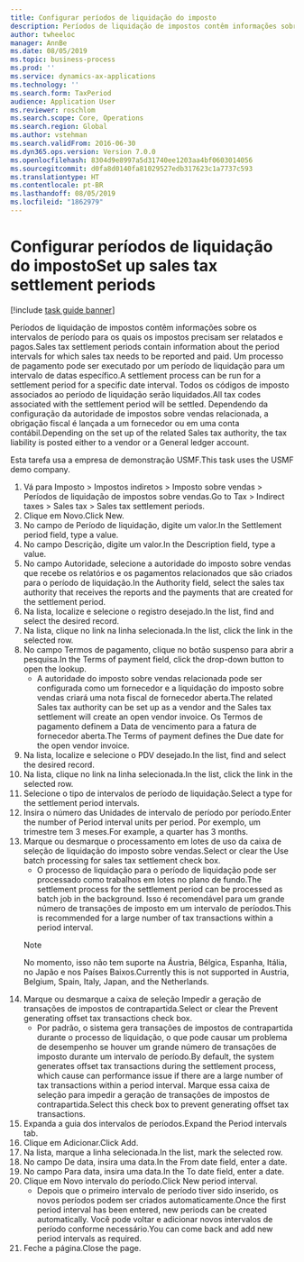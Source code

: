```yaml
---
title: Configurar períodos de liquidação do imposto
description: Períodos de liquidação de impostos contêm informações sobre os intervalos de período para os quais os impostos precisam ser relatados e pagos.
author: twheeloc
manager: AnnBe
ms.date: 08/05/2019
ms.topic: business-process
ms.prod: ''
ms.service: dynamics-ax-applications
ms.technology: ''
ms.search.form: TaxPeriod
audience: Application User
ms.reviewer: roschlom
ms.search.scope: Core, Operations
ms.search.region: Global
ms.author: vstehman
ms.search.validFrom: 2016-06-30
ms.dyn365.ops.version: Version 7.0.0
ms.openlocfilehash: 8304d9e8997a5d31740ee1203aa4bf0603014056
ms.sourcegitcommit: d0fa8d0140fa81029527edb317623c1a7737c593
ms.translationtype: HT
ms.contentlocale: pt-BR
ms.lasthandoff: 08/05/2019
ms.locfileid: "1862979"
---
```

# <a name="set-up-sales-tax-settlement-periods"></a><span data-ttu-id="4f255-103">Configurar períodos de liquidação do imposto</span><span class="sxs-lookup"><span data-stu-id="4f255-103">Set up sales tax settlement periods</span></span>

[!include [task guide banner](../../includes/task-guide-banner.md)]

<span data-ttu-id="4f255-104">Períodos de liquidação de impostos contêm informações sobre os intervalos de período para os quais os impostos precisam ser relatados e pagos.</span><span class="sxs-lookup"><span data-stu-id="4f255-104">Sales tax settlement periods contain information about the period intervals for which sales tax needs to be reported and paid.</span></span> <span data-ttu-id="4f255-105">Um processo de pagamento pode ser executado por um período de liquidação para um intervalo de datas específico.</span><span class="sxs-lookup"><span data-stu-id="4f255-105">A settlement process can be run for a settlement period for a specific date interval.</span></span> <span data-ttu-id="4f255-106">Todos os códigos de imposto associados ao período de liquidação serão liquidados.</span><span class="sxs-lookup"><span data-stu-id="4f255-106">All tax codes associated with the settlement period will be settled.</span></span> <span data-ttu-id="4f255-107">Dependendo da configuração da autoridade de impostos sobre vendas relacionada, a obrigação fiscal é lançada a um fornecedor ou em uma conta contábil.</span><span class="sxs-lookup"><span data-stu-id="4f255-107">Depending on the set up of the related Sales tax authority, the tax liability is posted either to a vendor or a General ledger account.</span></span>



<span data-ttu-id="4f255-108">Esta tarefa usa a empresa de demonstração USMF.</span><span class="sxs-lookup"><span data-stu-id="4f255-108">This task uses the USMF demo company.</span></span>



1. <span data-ttu-id="4f255-109">Vá para Imposto > Impostos indiretos > Imposto sobre vendas > Períodos de liquidação de impostos sobre vendas.</span><span class="sxs-lookup"><span data-stu-id="4f255-109">Go to Tax > Indirect taxes > Sales tax > Sales tax settlement periods.</span></span>
2. <span data-ttu-id="4f255-110">Clique em Novo.</span><span class="sxs-lookup"><span data-stu-id="4f255-110">Click New.</span></span>
3. <span data-ttu-id="4f255-111">No campo de Período de liquidação, digite um valor.</span><span class="sxs-lookup"><span data-stu-id="4f255-111">In the Settlement period field, type a value.</span></span>
4. <span data-ttu-id="4f255-112">No campo Descrição, digite um valor.</span><span class="sxs-lookup"><span data-stu-id="4f255-112">In the Description field, type a value.</span></span>
5. <span data-ttu-id="4f255-113">No campo Autoridade, selecione a autoridade do imposto sobre vendas que recebe os relatórios e os pagamentos relacionados que são criados para o período de liquidação.</span><span class="sxs-lookup"><span data-stu-id="4f255-113">In the Authority field, select the sales tax authority that receives the reports and the payments that are created for the settlement period.</span></span>
6. <span data-ttu-id="4f255-114">Na lista, localize e selecione o registro desejado.</span><span class="sxs-lookup"><span data-stu-id="4f255-114">In the list, find and select the desired record.</span></span>
7. <span data-ttu-id="4f255-115">Na lista, clique no link na linha selecionada.</span><span class="sxs-lookup"><span data-stu-id="4f255-115">In the list, click the link in the selected row.</span></span>
8. <span data-ttu-id="4f255-116">No campo Termos de pagamento, clique no botão suspenso para abrir a pesquisa.</span><span class="sxs-lookup"><span data-stu-id="4f255-116">In the Terms of payment field, click the drop-down button to open the lookup.</span></span>
    * <span data-ttu-id="4f255-117">A autoridade do imposto sobre vendas relacionada pode ser configurada como um fornecedor e a liquidação do imposto sobre vendas criará uma nota fiscal de fornecedor aberta.</span><span class="sxs-lookup"><span data-stu-id="4f255-117">The related Sales tax authority can be set up as a vendor and the Sales tax settlement will create an open vendor invoice.</span></span> <span data-ttu-id="4f255-118">Os Termos de pagamento definem a Data de vencimento para a fatura de fornecedor aberta.</span><span class="sxs-lookup"><span data-stu-id="4f255-118">The Terms of payment defines the Due date for the open vendor invoice.</span></span>  
9. <span data-ttu-id="4f255-119">Na lista, localize e selecione o PDV desejado.</span><span class="sxs-lookup"><span data-stu-id="4f255-119">In the list, find and select the desired record.</span></span>
10. <span data-ttu-id="4f255-120">Na lista, clique no link na linha selecionada.</span><span class="sxs-lookup"><span data-stu-id="4f255-120">In the list, click the link in the selected row.</span></span>
11. <span data-ttu-id="4f255-121">Selecione o tipo de intervalos de período de liquidação.</span><span class="sxs-lookup"><span data-stu-id="4f255-121">Select a type for the settlement period intervals.</span></span>
12. <span data-ttu-id="4f255-122">Insira o número das Unidades de intervalo de período por período.</span><span class="sxs-lookup"><span data-stu-id="4f255-122">Enter the number of Period interval units per period.</span></span> <span data-ttu-id="4f255-123">Por exemplo, um trimestre tem 3 meses.</span><span class="sxs-lookup"><span data-stu-id="4f255-123">For example, a quarter has 3 months.</span></span>
13. <span data-ttu-id="4f255-124">Marque ou desmarque o processamento em lotes de uso da caixa de seleção de liquidação do imposto sobre vendas.</span><span class="sxs-lookup"><span data-stu-id="4f255-124">Select or clear the Use batch processing for sales tax settlement check box.</span></span>
    * <span data-ttu-id="4f255-125">O processo de liquidação para o período de liquidação pode ser processado como trabalhos em lotes no plano de fundo.</span><span class="sxs-lookup"><span data-stu-id="4f255-125">The settlement process for the settlement period can be processed as batch job in the background.</span></span> <span data-ttu-id="4f255-126">Isso é recomendável para um grande número de transações de imposto em um intervalo de períodos.</span><span class="sxs-lookup"><span data-stu-id="4f255-126">This is recommended for a large number of tax transactions within a period interval.</span></span>  
    > [!NOTE]
    > <span data-ttu-id="4f255-127">No momento, isso não tem suporte na Áustria, Bélgica, Espanha, Itália, no Japão e nos Países Baixos.</span><span class="sxs-lookup"><span data-stu-id="4f255-127">Currently this is not supported in Austria, Belgium, Spain, Italy, Japan, and the Netherlands.</span></span>
14. <span data-ttu-id="4f255-128">Marque ou desmarque a caixa de seleção Impedir a geração de transações de impostos de contrapartida.</span><span class="sxs-lookup"><span data-stu-id="4f255-128">Select or clear the Prevent generating offset tax transactions check box.</span></span>
    * <span data-ttu-id="4f255-129">Por padrão, o sistema gera transações de impostos de contrapartida durante o processo de liquidação, o que pode causar um problema de desempenho se houver um grande número de transações de imposto durante um intervalo de período.</span><span class="sxs-lookup"><span data-stu-id="4f255-129">By default, the system generates offset tax transactions during the settlement process, which cause can performance issue if there are a large number of tax transactions within a period interval.</span></span> <span data-ttu-id="4f255-130">Marque essa caixa de seleção para impedir a geração de transações de impostos de contrapartida.</span><span class="sxs-lookup"><span data-stu-id="4f255-130">Select this check box to prevent generating offset tax transactions.</span></span>
15. <span data-ttu-id="4f255-131">Expanda a guia dos intervalos de períodos.</span><span class="sxs-lookup"><span data-stu-id="4f255-131">Expand the Period intervals tab.</span></span>
16. <span data-ttu-id="4f255-132">Clique em Adicionar.</span><span class="sxs-lookup"><span data-stu-id="4f255-132">Click Add.</span></span>
17. <span data-ttu-id="4f255-133">Na lista, marque a linha selecionada.</span><span class="sxs-lookup"><span data-stu-id="4f255-133">In the list, mark the selected row.</span></span>
18. <span data-ttu-id="4f255-134">No campo De data, insira uma data.</span><span class="sxs-lookup"><span data-stu-id="4f255-134">In the From date field, enter a date.</span></span>
19. <span data-ttu-id="4f255-135">No campo Para data, insira uma data.</span><span class="sxs-lookup"><span data-stu-id="4f255-135">In the To date field, enter a date.</span></span>
20. <span data-ttu-id="4f255-136">Clique em Novo intervalo do período.</span><span class="sxs-lookup"><span data-stu-id="4f255-136">Click New period interval.</span></span>
    * <span data-ttu-id="4f255-137">Depois que o primeiro intervalo de período tiver sido inserido, os novos períodos podem ser criados automaticamente.</span><span class="sxs-lookup"><span data-stu-id="4f255-137">Once the first period interval has been entered, new periods can be created automatically.</span></span> <span data-ttu-id="4f255-138">Você pode voltar e adicionar novos intervalos de período conforme necessário.</span><span class="sxs-lookup"><span data-stu-id="4f255-138">You can come back and add new period intervals as required.</span></span>  
21. <span data-ttu-id="4f255-139">Feche a página.</span><span class="sxs-lookup"><span data-stu-id="4f255-139">Close the page.</span></span>

